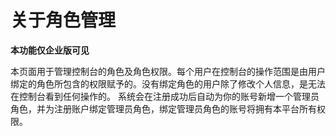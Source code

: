 # 关于角色管理

**本功能仅企业版可见**

本页面用于管理控制台的角色及角色权限。每个用户在控制台的操作范围是由用户绑定的角色所包含的权限赋予的。没有绑定角色的用户除了修改个人信息，是无法在控制台看到任何操作的。
系统会在注册成功后自动为你的账号新增一个管理员角色，并为注册账户绑定管理员角色，绑定管理员角色的账号将拥有本平台所有权限。


<!-- 查看角色：包含角色管理菜单的查看权限，角色管理页面列表的查看查询权限
新增角色:  包含角色管理页面新增角色功能权限
编辑角色：包含角色管理页面列表编辑及修改权限功能权限
删除角色：包含角色管理页面单个/批量删除角色功能权限 -->
